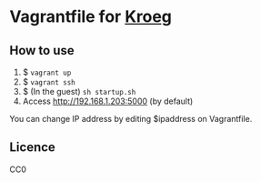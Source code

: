 # Vagrantfile for [Kroeg](https://github.com/puckipedia/Kroeg)

## How to use

 1. $ `vagrant up`
 1. $ `vagrant ssh`
 1. $ (In the guest) `sh startup.sh`
 1. Access http://192.168.1.203:5000 (by default)

You can change IP address by editing $ipaddress on Vagrantfile.

## Licence

CC0
